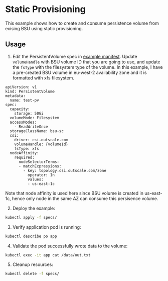 # Static Provisioning 
This example shows how to create and consume persistence volume from exising BSU using static provisioning. 

## Usage
1. Edit the PersistentVolume spec in [example manifest](./specs/example.yaml). Update `volumeHandle` with BSU volume ID that you are going to use, and update the `fsType` with the filesystem type of the volume. In this example, I have a pre-created BSU  volume in eu-west-2 availability zone and it is formatted with xfs filesystem.

```
apiVersion: v1
kind: PersistentVolume
metadata:
  name: test-pv
spec:
  capacity:
    storage: 50Gi
  volumeMode: Filesystem
  accessModes:
    - ReadWriteOnce
  storageClassName: bsu-sc
  csi:
    driver: csi.outscale.com
    volumeHandle: {volumeId} 
    fsType: xfs
  nodeAffinity:
    required:
      nodeSelectorTerms:
      - matchExpressions:
        - key: topology.csi.outscale.com/zone
          operator: In
          values:
          - us-east-1c 
```
Note that node affinity is used here since BSU volume is created in us-east-1c, hence only node in the same AZ can consume this persisence volume. 

2. Deploy the example:
```sh
kubectl apply -f specs/
```

3. Verify application pod is running:
```sh
kubectl describe po app
```

4. Validate the pod successfully wrote data to the volume:
```sh
kubectl exec -it app cat /data/out.txt
```

5. Cleanup resources:
```sh
kubectl delete -f specs/
```

